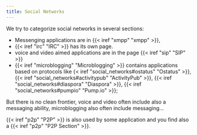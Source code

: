 ```yaml
---
title: Social Networks
---
```


We try to categorize social networks in several sections:
-   Messenging applications are in {{< iref "xmpp" "xmpp"  >}},
-   {{< iref "irc" "IRC" >}} has its own page.
-   voice and video aimed applications are in the page {{< iref "sip" "SIP" >}}
-   {{< iref "microblogging" "Microblogging" >}} contains applications based on protocols like
    {< iref "social_networks#ostatus" "Ostatus" >}},
    {{< iref "social_networks#activitypub" "ActivityPub"  >}},
    {{< iref "social_networks#diaspora" "Diaspora" >}},
    {{< iref "social_networks#pumpio" "Pump.io" >}};

But there is no clean frontier, voice and video often include also a messaging ability,
microblogging also often include messaging...

{{< iref "p2p" "P2P" >}} is also used by some application and you find also a
{{< iref "p2p" "P2P Section" >}}.
